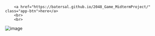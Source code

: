 
        <a href="https://batersal.github.io/2048_Game_MidtermProject/" class="app-btn">here</a> 
        <br>
        <br>
![image](https://github.com/Batersal/2048_Game_MidtermProject/assets/157564777/357c2b45-6f4b-4830-b7f2-01d1b19c16a6)
